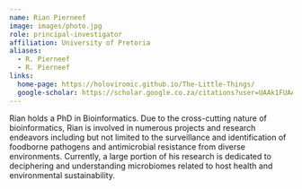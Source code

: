 ```yaml
---
name: Rian Pierneef
image: images/photo.jpg
role: principal-investigator
affiliation: University of Pretoria
aliases:
  - R. Pierneef
  - R. Pierneef
links:
  home-page: https://holoviromic.github.io/The-Little-Things/
  google-scholar: https://scholar.google.co.za/citations?user=UAAk1FUAAAAJ&hl=en
---
```


Rian holds a PhD in Bioinformatics. Due to the cross-cutting nature of bioinformatics, Rian is involved in numerous projects and research
endeavors including but not limited to the surveillance and identification of foodborne
pathogens and antimicrobial resistance from diverse environments. Currently, a large portion
of his research is dedicated to deciphering and understanding microbiomes related to host
health and environmental sustainability.
